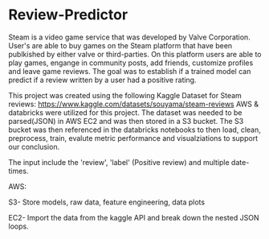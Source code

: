 # Review-Predictor

Steam is a video game service that was developed by Valve Corporation. User's are able to buy games on the Steam platform that have been publkished by either valve or third-parties. On this platform users are able to play games, engange in community posts, add friends, customize profiles and leave game reviews. The goal was to establish if a trained model can predict if a review written by a user had a positive rating. 

This project was created using the following Kaggle Dataset for Steam reviews: https://www.kaggle.com/datasets/souyama/steam-reviews
AWS & databricks were utilized for this project. The dataset was needed to be parsed(JSON) in AWS EC2 and was then stored in a S3 bucket. The S3 bucket was then referenced in the databricks notebooks to then load, clean, preprocess, train, evalute metric performance and visualziations to support our conclusion.

The input include the 'review', 'label' (Positive review) and multiple date-times.


AWS:

S3- Store models, raw data, feature engineering, data plots

EC2- Import the data from the kaggle API and break down the nested JSON loops.


